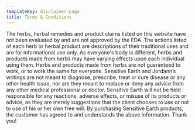 ```yaml
---
templateKey: disclaimer-page
title: Terms & Conditions 
---
```


The herbs, herbal remedies and product claims listed on this website have not been evaluated by and are not approved by the FDA. The actions listed of each herb or herbal product are descriptions of their traditional uses and are for informational use only.
As everyone's body is different, herbs and products made from herbs may have varying effects upon each individual using them.  Herbs and products made from herbs are not guaranteed to work, or to work the same for everyone. 
Sensitive Earth and Jordann’s writings are not meant to diagnose, prescribe, treat or cure disease or any other health issue, nor are they meant to replace or deny any advice from any other medical professional or doctor.
Sensitive Earth will not be held responsible for any reactions, adverse effects, or misuse of its products or advice, as they are merely suggestions that the client chooses to use or not to use of his or her own free will.
By purchasing Sensitive Earth products, the customer has agreed to and understands the above information. Thank you!
